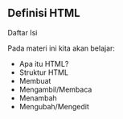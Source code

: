 ## Definisi HTML

Daftar Isi

Pada materi ini kita akan belajar:

- Apa itu HTML?
- Struktur HTML
- Membuat
- Mengambil/Membaca
- Menambah
- Mengubah/Mengedit
